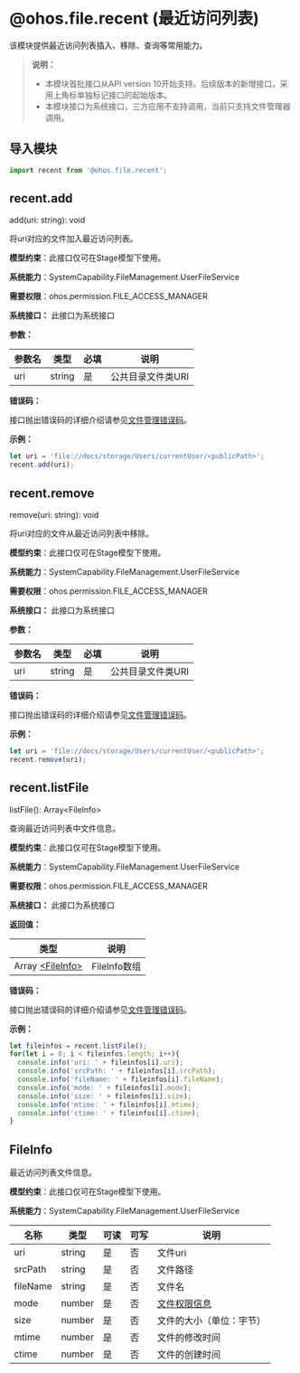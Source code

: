 # @ohos.file.recent (最近访问列表)

该模块提供最近访问列表插入、移除、查询等常用能力。

>**说明：**
>
> - 本模块首批接口从API version 10开始支持。后续版本的新增接口，采用上角标单独标记接口的起始版本。
> - 本模块接口为系统接口，三方应用不支持调用，当前只支持文件管理器调用。

## 导入模块

```js
import recent from '@ohos.file.recent';
```

## recent.add

add(uri: string): void

将uri对应的文件加入最近访问列表。

**模型约束**：此接口仅可在Stage模型下使用。

**系统能力**：SystemCapability.FileManagement.UserFileService

**需要权限**：ohos.permission.FILE_ACCESS_MANAGER

**系统接口：** 此接口为系统接口

**参数：**

| 参数名 | 类型   | 必填 | 说明                       |
| ------ | ------ | ---- | -------------------------- |
| uri   | string | 是   | 公共目录文件类URI |

**错误码：**

接口抛出错误码的详细介绍请参见[文件管理错误码](../errorcodes/errorcode-filemanagement.md)。

**示例：**

  ```js
  let uri = 'file://docs/storage/Users/currentUser/<publicPath>';
  recent.add(uri);
  ```

## recent.remove

remove(uri: string): void

将uri对应的文件从最近访问列表中移除。

**模型约束**：此接口仅可在Stage模型下使用。

**系统能力**：SystemCapability.FileManagement.UserFileService

**需要权限**：ohos.permission.FILE_ACCESS_MANAGER

**系统接口：** 此接口为系统接口

**参数：**

| 参数名 | 类型   | 必填 | 说明                       |
| ------ | ------ | ---- | -------------------------- |
| uri   | string | 是   | 公共目录文件类URI |

**错误码：**

接口抛出错误码的详细介绍请参见[文件管理错误码](../errorcodes/errorcode-filemanagement.md)。

**示例：**

  ```js
  let uri = 'file://docs/storage/Users/currentUser/<publicPath>';
  recent.remove(uri);
  ```

## recent.listFile

listFile(): Array\<FileInfo>

查询最近访问列表中文件信息。

**模型约束**：此接口仅可在Stage模型下使用。

**系统能力**：SystemCapability.FileManagement.UserFileService

**需要权限**：ohos.permission.FILE_ACCESS_MANAGER

**系统接口：** 此接口为系统接口

**返回值：**

  | 类型 | 说明 |
  | --- | -- |
  |  Array [\<FileInfo>](#fileinfo) | FileInfo数组 |

**错误码：**

接口抛出错误码的详细介绍请参见[文件管理错误码](../errorcodes/errorcode-filemanagement.md)。

**示例：**

  ```js
  let fileinfos = recent.listFile();
  for(let i = 0; i < fileinfos.length; i++){
    console.info('uri: ' + fileinfos[i].uri);
    console.info('srcPath: ' + fileinfos[i].srcPath);
    console.info('fileName: ' + fileinfos[i].fileName);
    console.info('mode: ' + fileinfos[i].mode);
    console.info('size: ' + fileinfos[i].size);
    console.info('mtime: ' + fileinfos[i].mtime);
    console.info('ctime: ' + fileinfos[i].ctime);
  }
  ```

## FileInfo

最近访问列表文件信息。

**模型约束**：此接口仅可在Stage模型下使用。

**系统能力**：SystemCapability.FileManagement.UserFileService

| 名称 | 类型   | 可读 | 可写 | 说明     |
| ------ | ------ | -------- | ------ | -------- |
| uri | string | 是 | 否 | 文件uri |
| srcPath | string | 是 | 否 | 文件路径 |
| fileName | string | 是 | 否 | 文件名 |
| mode | number | 是 | 否 | [文件权限信息](js-apis-file-fs.md#stat) |
| size | number | 是 | 否 |  文件的大小（单位：字节） |
| mtime | number | 是 | 否 |  文件的修改时间 |
| ctime | number | 是 | 否 |  文件的创建时间 |
